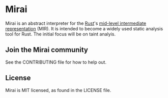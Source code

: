 # Mirai
Mirai is an abstract interpreter for the [Rust](https://www.rust-lang.org/)'s [mid-level intermediate
representation](https://github.com/rust-lang/rfcs/blob/master/text/1211-mir.md) (MIR).
It is intended to become a widely used static analysis tool for Rust.
The initial focus will be on taint analyis.

<!-- ## Examples
...

## Requirements
__________ requires or works with
* Mac OS X or Linux
* ...

## Building __________
...

## Installing __________
...

## How __________ works
...

## Full documentation
... -->

## Join the Mirai community
<!-- * Website:
* Facebook page:
* Mailing list
* irc:  -->
See the CONTRIBUTING file for how to help out.

## License
Mirai is MIT licensed, as found in the LICENSE file.

